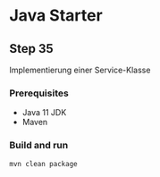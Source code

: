 # Java Starter #

## Step 35

Implementierung einer Service-Klasse

### Prerequisites
- Java 11 JDK
- Maven

### Build and run

```shell
mvn clean package
```
